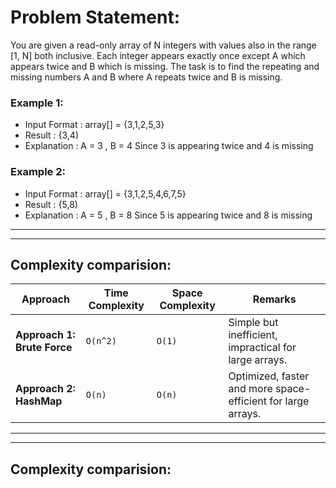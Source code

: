 # Problem Statement: 
You are given a read-only array of N integers with values also in the range [1, N] both inclusive. Each integer appears exactly once except A which appears twice and B which is missing. The task is to find the repeating and missing numbers A and B where A repeats twice and B is missing.

### Example 1:
- Input Format
:  array[] = {3,1,2,5,3}
- Result
: {3,4)
- Explanation
: A = 3 , B = 4 
Since 3 is appearing twice and 4 is missing

### Example 2:
- Input Format
: array[] = {3,1,2,5,4,6,7,5}
- Result
: {5,8)
- Explanation
: A = 5 , B = 8 
Since 5 is appearing twice and 8 is missing

---

---

## Complexity comparision:

| **Approach**              | **Time Complexity** | **Space Complexity** | **Remarks**                                      |
|---------------------------|---------------------|----------------------|--------------------------------------------------|
| **Approach 1: Brute Force** | `O(n^2)`            | `O(1)`               | Simple but inefficient, impractical for large arrays. |
| **Approach 2: HashMap**     | `O(n)`              | `O(n)`               | Optimized, faster and more space-efficient for large arrays. |

---

---

## Complexity comparision:

